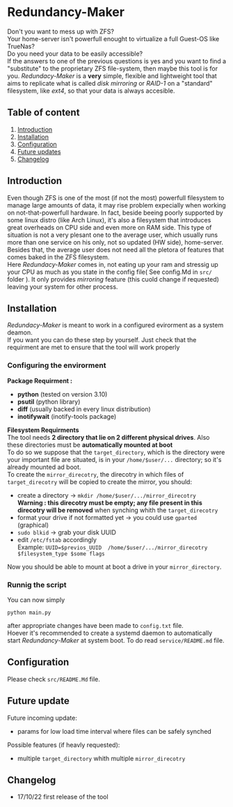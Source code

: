 # Redundancy-Maker
Don't you want to mess up with ZFS?\
Your home-server isn't powerfull enought to virtualize a full Guest-OS like TrueNas?\
Do you need your data to be easily accessible?\
If the answers to one of the previous questions is yes and you want to find a "substitute" to the proprietary ZFS file-system, then maybe this tool is for you.
*Redundacy-Maker* is a **very** simple, flexible and lightweight tool that aims to replicate what is called *disk mirroring* or *RAID-1* on a "standard" filesystem, like *ext4*, so that your data is always accesible.

## Table of content
1. [Introduction](#introduction)
2. [Installation](#installation)
3. [Configuration](#configuration)
4. [Future updates](#future-update)
5. [Changelog](#changelog)

## Introduction
Even though ZFS is one of the most (if not the most) powerfull filesystem to manage large amounts of data, it may rise problem expecially when working on not-that-powerfull hardware. In fact, beside beeing poorly supported by some linux distro (like Arch Linux), it's also a filesystem that introduces great overheads on CPU side and even more on RAM side. This type of situation is not a very plesant one to the average user, which usually runs more than one service on his only, not so updated (HW side), home-server. Besides that, the average user does not need all the pletora of features that comes baked in the ZFS filesystem.\
Here *Redundacy-Maker* comes in, not eating up your ram and stressig up your CPU as much as you state in the config file( See config.Md in `src/` folder ). It only provides *mirroring* feature (this cuold change if requested) leaving your system for other process.

## Installation
*Redundacy-Maker* is meant to work in a configured evirorment as a system deamon.\
If you want you can do these step by yourself. Just check that the requirment are met to ensure that the tool will work properly
### Configuring the envirorment
**Package Requirment :**
- **python** (tested on version 3.10)
- **psutil** (python library)
- **diff** (usually backed in every linux distribution)
- **inotifywait** (inotify-tools package)

**Filesystem Requirments**\
The tool needs **2 directory that lie on 2 different physical drives**. Also these directories must be **automatically mounted at boot**\
To do so we suppose that the `target_directory`, which is the directory were your important file are situated, is in your `/home/$user/...` directory; so it's already mounted ad boot.\
To create the `mirror_direcotry`, the direcotry in which files of `target_direcotry` will be copied to create the mirror, you should:
- create a directory $\rightarrow$ `mkdir /home/$user/.../mirror_direcotry`\
**Warning : this direcotry must be empty; any file present in this direcotry will be removed** when synching whith the `target_direcotry`
- format your drive if not formatted yet $\rightarrow$ you could use `gparted` (graphical)
- `sudo blkid` $\rightarrow$ grab your disk UUID
- edit `/etc/fstab` accordingly\
Example: `UUID=$previos_UUID  /home/$user/.../mirror_direcotry   $filesystem_type $some flags`

Now you should be able to mount at boot a drive in your `mirror_directory`.

### Runnig the script
You can now simply
```
python main.py
```
after appropriate changes have been made to `config.txt` file.\
Hoever it's recommended to create a systemd daemon to automatically start *Redundancy-Maker* at system boot. To do read `service/README.md` file.  

## Configuration
Please check `src/README.Md` file.

## Future update
Future incoming update:
- params for low load time interval where files can be safely synched


Possible features (if heavly requested):
- multiple `target_directory` whith multiple `mirror_direcotry` 

## Changelog
- 17/10/22 first release of the tool
